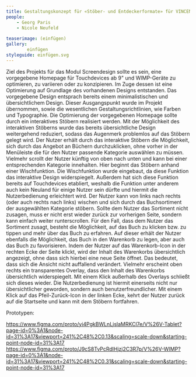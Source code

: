 ```yaml
---
title: Gestaltungskonzept für «Stöber- und Entdeckerformate» für VINCENT&VOLTAIRE
people:
    - Georg Paris
    - Nicole Neufeld
    
teaserimage: (einfügen)
gallery:
        einfügen
styleguide: einfügen.svg
---
```


Ziel des Projekts für das Modul Screendesign sollte es sein, eine vorgegebene Homepage für Touchdevices ab 9" und WIMP-Geräte zu optimieren, zu variieren oder zu konzipieren. Im Zuge dessen ist eine Optimierung auf Grundlage des vorhandenen Designs entstanden. Das vorgegebene Design entsprach bereits einem minimalistischen und übersichtlichem Design. Dieser Ausgangspunkt wurde im Projekt übernommen, sowie die wesentlichen Gestaltungsrichtlinien, wie Farben und Typographie. Die Optimierung der vorgegebenen Homepage sollte durch ein interaktives Stöbern realisiert werden.  Mit der Möglichkeit des interaktiven Stöberns wurde das bereits übersichtliche Design weitergehend reduziert, sodass das Augenmerk problemlos auf das Stöbern gelegt wird. Der Nutzer erhält durch das interaktive Stöbern die Möglichkeit, sich durch das Angebot an Büchern durchzuklicken, ohne vorher in der Menüleiste die für den Nutzer passende Kategorie auswählen zu müssen. Vielmehr scrollt der Nutzer künftig von oben nach unten und kann bei einer entsprechenden Kategorie innehalten. Hier beginnt das Stöbern anhand einer Wischfunktion. Die Wischfunktion wurde eingebaut, da diese Funktion das interaktive Design widerspiegelt. Außerdem hat sich diese Funktion bereits auf Touchdevices etabliert, weshalb die Funktion unter anderem auch kein Neuland für einige Nutzer sein dürfte und hiermit die Nutzerbedienung erleichtert wird. Der Nutzer kann von links nach rechts (oder auch rechts nach links) wischen und sich durch das Buchsortiment der ausgewählten Kategorie stöbern. Sollte dem Nutzer das Sortiment nicht zusagen, muss er nicht erst wieder zurück zur vorherigen Seite, sondern kann einfach weiter runterscrollen. Für den Fall, dass dem Nutzer das Sortiment zusagt, besteht die Möglichkeit, auf das Buch zu klicken bzw. zu tippen und mehr über das Buch zu erfahren. Auf dieser erhält der Nutzer ebenfalls die Möglichkeit, das Buch in den Warenkorb zu legen, aber auch das Buch zu favorisieren. Indem der Nutzer auf das Warenkorb-Icon in der rechten Ecke der Seite klickt, wird der Inhalt des Warenkorbs übersichtlich angezeigt, ohne dass sich hierbei eine neue Seite öffnet.  Das bedeutet, dass sich die Ansicht nicht auffallend verändert. Vielmehr erscheint oben rechts ein transparentes Overlay, dass den Inhalt des Warenkorbs übersichtlich widerspiegelt. Mit einem Klick außerhalb des Overlays schließt sich dieses wieder. Die Nutzerbedienung ist hiermit einerseits nicht nur übersichtlicher geworden, sondern auch benutzerfreundlicher. Mit einem Klick auf das Pfeil-Zurück-Icon in der linken Ecke, kehrt der Nutzer zurück auf die Startseite und kann mit dem Stöbern fortfahren.  
 
 Prototypen:
 
 https://www.figma.com/proto/yi4PgkBWLnLjslaMRKCl7e/V%26V-Tablet?page-id=0%3A1&node-id=31%3A17&viewport=241%2C48%2C0.13&scaling=scale-down&starting-point-node-id=31%3A17
 https://www.figma.com/proto/J9cS8TvPcRdlHjzj2C3R7p/V%26V-WIMP?page-id=0%3A1&node-id=31%3A17&viewport=241%2C48%2C0.31&scaling=scale-down&starting-point-node-id=31%3A17
 
